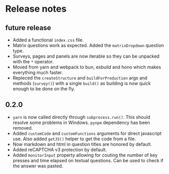 # Release notes

## future release

* Added a functional `index.css` file.
* Matrix questions work as expected. Added the `matrixDropdown` question type.
* Surveys, pages and panels are now iterable so they can be unpacked with the `*` operator.
* Moved from yarn and webpack to bun, esbuild and hono which makes everything much faster.
* Repleced the `createStructure` and `buildForProduction` args and methods (`survey()`) with a single `build()` as building is now quick enough to be done on the fly.

## 0.2.0

* `yarn` is now called directly through `subprocess.run()`. This should resolve some problems in Windows. `pynpm` dependency has been removed.
* Added `customCode` and `customFunctions` arguments for direct javascript use. Also added `getJS()` helper to get the code from a file.
* Now markdown and html in question titles are honored by default.
* Added reCAPTCHA v3 protection by default.
* Added `monitorInput` property allowing for couting the number of key presses and time elapsed on textual questions. Can be used to check if the answer was pasted.
